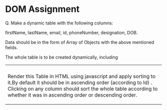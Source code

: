 # DOM Assignment

Q. Make a dynamic table with the following columns:

firstName, lastName, email, id, phoneNumber, designation, DOB.

Data should be in the form of Array of Objects with the above mentioned fields.

The whole table is to be created dynamically, including <table><th><tr><td>

Render this Table in HTML using javascript and apply sorting to it.By default it should be in ascending order (according to Id) . Clicking on any column should sort the whole table according to whether it was in ascending order or descending order.
